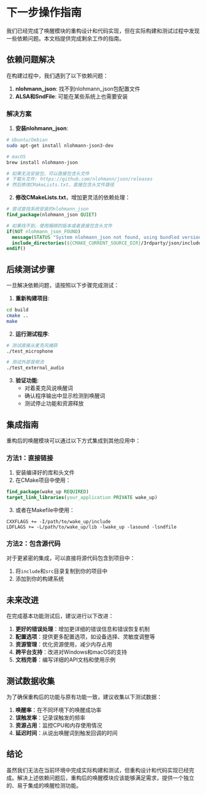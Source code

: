 # 下一步操作指南

我们已经完成了唤醒模块的重构设计和代码实现，但在实际构建和测试过程中发现一些依赖问题。本文档提供完成剩余工作的指南。

## 依赖问题解决

在构建过程中，我们遇到了以下依赖问题：

1. **nlohmann_json**: 找不到nlohmann_json包配置文件
2. **ALSA和SndFile**: 可能在某些系统上也需要安装

### 解决方案

1. **安装nlohmann_json**:

```bash
# Ubuntu/Debian
sudo apt-get install nlohmann-json3-dev

# macOS
brew install nlohmann-json

# 如果无法安装包，可以直接包含头文件
# 下载头文件: https://github.com/nlohmann/json/releases
# 然后修改CMakeLists.txt，直接包含头文件路径
```

2. **修改CMakeLists.txt**，增加更灵活的依赖处理：

```cmake
# 尝试查找系统安装的nlohmann_json
find_package(nlohmann_json QUIET)

# 如果找不到，使用捆绑的版本或者直接包含头文件
if(NOT nlohmann_json_FOUND)
  message(STATUS "System nlohmann_json not found, using bundled version")
  include_directories(${CMAKE_CURRENT_SOURCE_DIR}/3rdparty/json/include)
endif()
```

## 后续测试步骤

一旦解决依赖问题，请按照以下步骤完成测试：

1. **重新构建项目**:

```bash
cd build
cmake ..
make
```

2. **运行测试程序**:

```bash
# 测试直接从麦克风捕获
./test_microphone

# 测试外部音频流
./test_external_audio
```

3. **验证功能**:
   - 对着麦克风说唤醒词
   - 确认程序输出中显示检测到唤醒词
   - 测试停止功能和资源释放

## 集成指南

重构后的唤醒模块可以通过以下方式集成到其他应用中：

### 方法1：直接链接

1. 安装编译好的库和头文件
2. 在CMake项目中使用：

```cmake
find_package(wake_up REQUIRED)
target_link_libraries(your_application PRIVATE wake_up)
```

3. 或者在Makefile中使用：

```
CXXFLAGS += -I/path/to/wake_up/include
LDFLAGS += -L/path/to/wake_up/lib -lwake_up -lasound -lsndfile
```

### 方法2：包含源代码

对于更紧密的集成，可以直接将源代码包含到项目中：

1. 将`include`和`src`目录复制到你的项目中
2. 添加到你的构建系统

## 未来改进

在完成基本功能测试后，建议进行以下改进：

1. **更好的错误处理**：增加更详细的错误信息和错误恢复机制
2. **配置选项**：提供更多配置选项，如设备选择、灵敏度调整等
3. **资源管理**：优化资源使用，减少内存占用
4. **跨平台支持**：改进对Windows和macOS的支持
5. **文档完善**：编写详细的API文档和使用示例

## 测试数据收集

为了确保重构后的功能与原有功能一致，建议收集以下测试数据：

1. **唤醒率**：在不同环境下的唤醒成功率
2. **误触发率**：记录误触发的频率
3. **资源占用**：监控CPU和内存使用情况
4. **延迟时间**：从说出唤醒词到触发回调的时间

## 结论

虽然我们无法在当前环境中完成实际构建和测试，但重构设计和代码实现已经完成。解决上述依赖问题后，重构后的唤醒模块应该能够满足需求，提供一个独立的、易于集成的唤醒检测功能。 